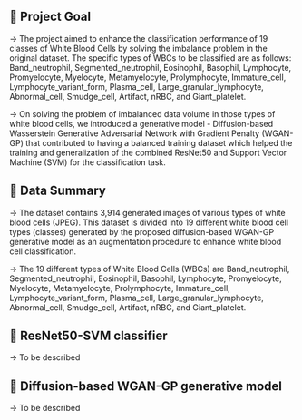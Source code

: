 ## 📖 Project Goal

-> The project aimed to enhance the classification performance of 19 classes of White Blood Cells by solving the imbalance problem in the original dataset. The specific types of WBCs to be classified are as follows: Band_neutrophil, Segmented_neutrophil, Eosinophil, Basophil, Lymphocyte, Promyelocyte, Myelocyte, Metamyelocyte, Prolymphocyte, Immature_cell, Lymphocyte_variant_form, Plasma_cell, Large_granular_lymphocyte, Abnormal_cell, Smudge_cell, Artifact, nRBC, and Giant_platelet.

->  On solving the problem of imbalanced data volume in those types of white blood cells, we introduced a generative model - Diffusion-based Wasserstein Generative Adversarial Network with Gradient Penalty (WGAN-GP) that contributed to having a balanced training dataset which helped the training and generalization of the combined ResNet50 and Support Vector Machine (SVM) for the classification task.

## 📖 Data Summary

-> The dataset contains 3,914 generated images of various types of white blood cells (JPEG). This dataset is divided into 19 different white blood cell types (classes) generated by the proposed diffusion-based WGAN-GP generative model as an augmentation procedure to enhance white blood cell classification.

-> The 19 different types of White Blood Cells (WBCs) are Band_neutrophil, Segmented_neutrophil, Eosinophil, Basophil, Lymphocyte, Promyelocyte, Myelocyte, Metamyelocyte, Prolymphocyte, Immature_cell, Lymphocyte_variant_form, Plasma_cell, Large_granular_lymphocyte, Abnormal_cell, Smudge_cell, Artifact, nRBC, and Giant_platelet.


## 📖 ResNet50-SVM classifier

-> To be described


## 📖 Diffusion-based WGAN-GP generative model

-> To be described



